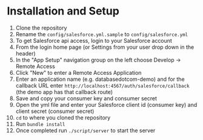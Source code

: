 # Installation and Setup

1. Clone the repository
2. Rename the ```config/salesforce.yml.sample``` to ```config/salesforce.yml```
3. To get Salesforce api access, login to your Salesforce account
4. From the login home page (or Settings from your user drop down in the header)
5. In the "App Setup" navigation group on the left choose Develop -> Remote Access
6. Click "New" to enter a Remote Access Application
7. Enter an application name (e.g. databasedotcom-demo) and for the callback URL enter ```http://localhost:4567/auth/salesforce/callback``` (the demo app has that callback route)
8. Save and copy your consumer key and consumer secret
9. Open the yml file and enter your Salesforce client id (consumer key) and client secret (consumer secret)
10. ```cd``` to where you cloned the repository
11. Run ```bundle install```
12. Once completed run ```./script/server``` to start the server